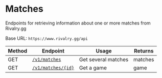 # Matches
Endpoints for retrieving information about one or more matches from Rivalry.gg

Base URL: `https://www.rivalry.gg/api`

Method | Endpoint | Usage | Returns
--- | --- | --- | ---
GET | [`/v1/matches`](Index.md) | Get several matches | matches
GET | [`/v1/matches/{id}`](Show.md) | Get a game | game
